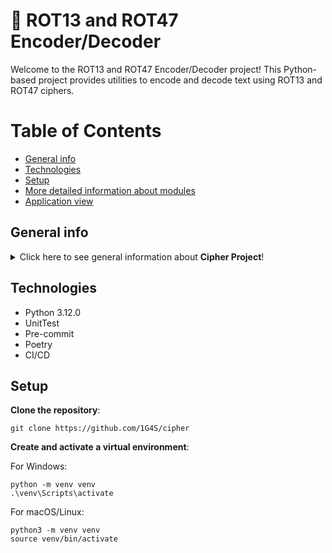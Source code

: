 # 🔐 ROT13 and ROT47 Encoder/Decoder

Welcome to the ROT13 and ROT47 Encoder/Decoder project! This Python-based project provides utilities to encode and
decode text using ROT13 and ROT47 ciphers.

# Table of Contents

* [General info](#general-info)
* [Technologies](#technologies)
* [Setup](#setup)
* [More detailed information about modules](#more-detailed-information-about-modules)
* [Application view](#application-view)

## General info

<details>
<summary>Click here to see general information about <b>Cipher Project</b>!</summary>
<b>Cipher project</b> provides two simple ciphers:
<ul>
<li> <b>ROT13</b>: A Caesar cipher that shifts each letter by 13 places.</li>
<li> <b>ROT47</b>: More complex cipher that shifts ASCII characters by 47 places.</li>
</ul>
Both ciphers provides features like encrypt and decrypt.
Moreover, this app provides displaying data, reading from file, saving to file and deleting data.
</details>

## Technologies
* Python 3.12.0
* UnitTest
* Pre-commit
* Poetry
* CI/CD

## Setup
**Clone the repository**:
```commandline
git clone https://github.com/1G4S/cipher
```

**Create and activate a virtual environment**:

For Windows:

```commandline
python -m venv venv
.\venv\Scripts\activate
```

For macOS/Linux:

```commandline
python3 -m venv venv
source venv/bin/activate
```

[//]: # (**Run the project**:)

[//]: # ()
[//]: # (For example, if you have a `run.py` file, run it with:)

[//]: # (```commandline)

[//]: # (python src/run.py)

[//]: # (```)
